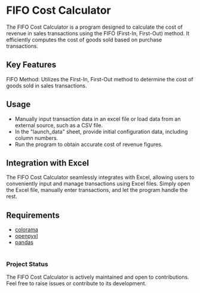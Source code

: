 # FIFO Cost Calculator
The FIFO Cost Calculator is a program designed to calculate the cost of revenue in sales transactions using the FIFO (First-In, First-Out) method. It efficiently computes the cost of goods sold based on purchase transactions.

## Key Features
FIFO Method: Utilizes the First-In, First-Out method to determine the cost of goods sold in sales transactions.

## Usage
* Manually input transaction data in an excel file or load data from an external source, such as a CSV file.
* In the "launch_data" sheet, provide initial configuration data, including column numbers.
* Run the program to obtain accurate cost of revenue figures.

## Integration with Excel
The FIFO Cost Calculator seamlessly integrates with Excel, allowing users to conveniently input and manage transactions using Excel files. Simply open the Excel file, manually enter transactions, and let the program handle the rest.

## Requirements
* [colorama](https://pypi.org/project/colorama/)
* [openpyxl](https://pypi.org/project/openpyxl/)
* [pandas](https://pypi.org/project/pandas/)<br /><br />

### Project Status
The FIFO Cost Calculator is actively maintained and open to contributions. Feel free to raise issues or contribute to its development.
